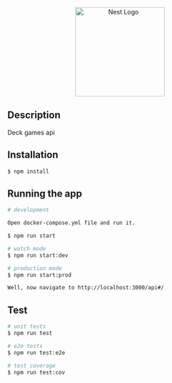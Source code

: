<p align="center">
  <a href="http://nestjs.com/" target="blank"><img src="https://nestjs.com/img/logo-small.svg" width="200" alt="Nest Logo" /></a>
</p>

[circleci-image]: https://img.shields.io/circleci/build/github/nestjs/nest/master?token=abc123def456
[circleci-url]: https://circleci.com/gh/nestjs/nest

## Description

Deck games api

## Installation

```bash
$ npm install
```

## Running the app

```bash
# development

Open docker-compose.yml file and run it.

$ npm run start

# watch mode
$ npm run start:dev

# production mode
$ npm run start:prod

Well, now navigate to http://localhost:3000/api#/
```

## Test

```bash
# unit tests
$ npm run test

# e2e tests
$ npm run test:e2e

# test coverage
$ npm run test:cov
```
